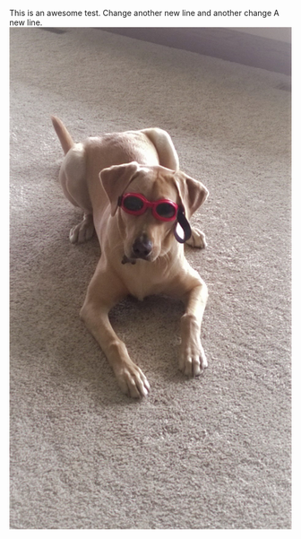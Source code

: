 This is an awesome test. 
Change
another new line and another change
A new line.
![Atlas](WP_20151002_001.jpg)
